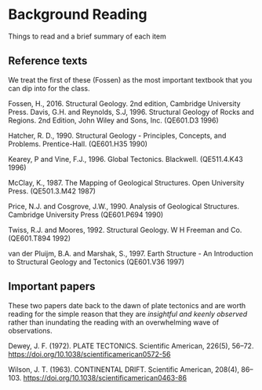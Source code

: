 # Background Reading

Things to read and a brief summary of each item

## Reference texts

We treat the first of these (Fossen) as the most important textbook that you can dip into for the class.

Fossen, H., 2016. Structural Geology. 2nd edition, Cambridge University Press. Davis, G.H. and Reynolds, S.J,  1996. Structural Geology of Rocks and Regions. 2nd Edition, John Wiley and Sons, Inc. (QE601.D3 1996) 

Hatcher, R. D., 1990. Structural Geology - Principles, Concepts, and Problems.
Prentice-Hall. (QE601.H35 1990)

Kearey, P and Vine, F.J., 1996. Global Tectonics. Blackwell. (QE511.4.K43 1996)

McClay, K., 1987. The Mapping of Geological Structures. Open University Press. (QE501.3.M42 1987)

Price, N.J. and Cosgrove, J.W., 1990. Analysis of Geological Structures. Cambridge University Press (QE601.P694 1990)

Twiss, R.J. and Moores, 1992. Structural Geology. W H Freeman and Co. (QE601.T894 1992)

van der Pluijm, B.A. and Marshak, S., 1997. Earth Structure - An Introduction to Structural Geology and Tectonics (QE601.V36 1997)

## Important papers 

These two papers date back to the dawn of plate tectonics and are worth reading for the simple reason that they are *insightful and keenly observed* rather than inundating the reading with an overwhelming wave of observations. 

Dewey, J. F. (1972). PLATE TECTONICS. Scientific American, 226(5), 56–72. https://doi.org/10.1038/scientificamerican0572-56

Wilson, J. T. (1963). CONTINENTAL DRIFT. Scientific American, 208(4), 86–103. https://doi.org/10.1038/scientificamerican0463-86
